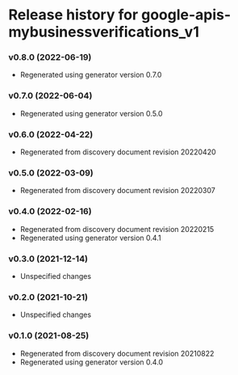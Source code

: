 # Release history for google-apis-mybusinessverifications_v1

### v0.8.0 (2022-06-19)

* Regenerated using generator version 0.7.0

### v0.7.0 (2022-06-04)

* Regenerated using generator version 0.5.0

### v0.6.0 (2022-04-22)

* Regenerated from discovery document revision 20220420

### v0.5.0 (2022-03-09)

* Regenerated from discovery document revision 20220307

### v0.4.0 (2022-02-16)

* Regenerated from discovery document revision 20220215
* Regenerated using generator version 0.4.1

### v0.3.0 (2021-12-14)

* Unspecified changes

### v0.2.0 (2021-10-21)

* Unspecified changes

### v0.1.0 (2021-08-25)

* Regenerated from discovery document revision 20210822
* Regenerated using generator version 0.4.0

